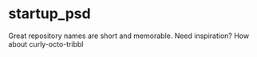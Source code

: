 # startup_psd
Great repository names are short and memorable. Need inspiration? How about curly-octo-tribbl
